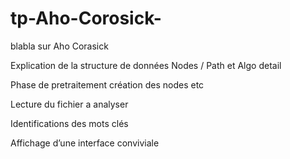 # tp-Aho-Corosick-

blabla sur Aho Corasick 

Explication de la structure de données Nodes / Path 
et Algo detail

Phase de pretraitement création des nodes etc 

Lecture du fichier a analyser 

Identifications des mots clés

Affichage d’une interface conviviale
